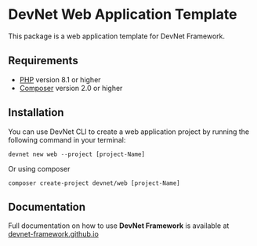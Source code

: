 # DevNet Web Application Template
This package is a web application template for DevNet Framework.

## Requirements
- [PHP](https://www.php.net/) version 8.1 or higher
- [Composer](https://getcomposer.org/) version 2.0 or higher

## Installation
You can use DevNet CLI to create a web application project by running the following command in your terminal:
```
devnet new web --project [project-Name]
```
Or using composer
```
composer create-project devnet/web [project-Name]
```

## Documentation
Full documentation on how to use **DevNet Framework** is available at [devnet-framework.github.io](https://devnet-framework.github.io)
